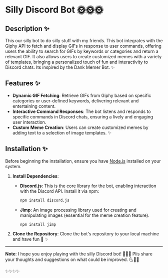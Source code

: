 # Silly Discord Bot 🌞🌞🌞

## Description ✨

This our silly bot to do silly stuff with my friends. This bot integrates with the Giphy API to fetch and display GIFs in response to user commands, offering users the ability to search for GIFs by keywords or categories and return a relevant GIF. It also allows users to create customized memes with a variety of templates, bringing a personalized touch of fun and interactivity to Discord chats.
Its inspired by the Dank Memer Bot. ✨


## Features ✨

- **Dynamic GIF Fetching**: Retrieve GIFs from Giphy based on specific categories or user-defined keywords, delivering relevant and entertaining content.
- **Interactive Command Responses**: The bot listens and responds to specific commands in Discord chats, ensuring a lively and engaging user interaction.
- **Custom Meme Creation**: Users can create customized memes by adding text to a selection of image templates.  ✨

## Installation ✨

Before beginning the installation, ensure you have [Node.js](https://nodejs.org/) installed on your system.

1. **Install Dependencies**:
   - **Discord.js**: This is the core library for the bot, enabling interaction with the Discord API. Install it via npm:
     ```sh
     npm install discord.js
     ```
   - **Jimp**: An image processing library used for creating and manipulating images (essential for the meme creation feature).
     ```sh
     npm install jimp
     ```

2. **Clone the Repository**:
   Clone the bot's repository to your local machine and have fun 💜
                                                                     ✨
---

**Note**: I hope you enjoy playing with the silly Discord bot! 💜💜💜  Plis share your thoughts and suggestions on what could be improved. 🌜🤝🌛

✨✨✨✨
